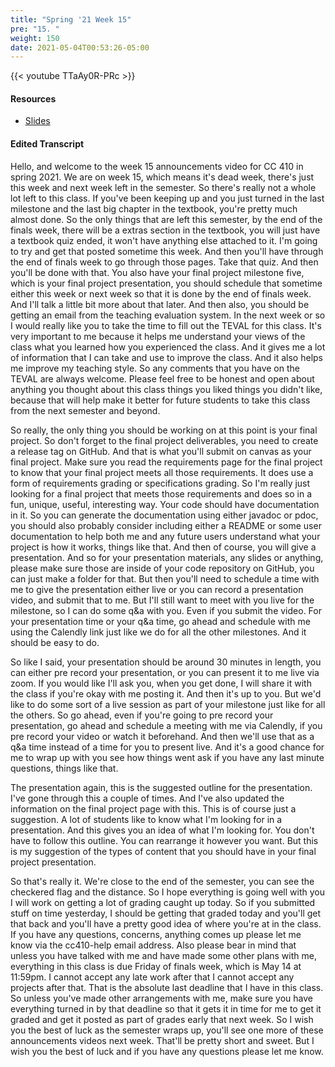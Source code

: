 ```yaml
---
title: "Spring '21 Week 15"
pre: "15. "
weight: 150
date: 2021-05-04T00:53:26-05:00
---
```


{{< youtube TTaAy0R-PRc >}}

#### Resources

* <a href="slides" target="_blank">Slides</a>

#### Edited Transcript

Hello, and welcome to the week 15 announcements video for CC 410 in spring 2021. We are on week 15, which means it's dead week, there's just this week and next week left in the semester. So there's really not a whole lot left to this class. If you've been keeping up and you just turned in the last milestone and the last big chapter in the textbook, you're pretty much almost done. So the only things that are left this semester, by the end of the finals week, there will be a extras section in the textbook, you will just have a textbook quiz ended, it won't have anything else attached to it. I'm going to try and get that posted sometime this week. And then you'll have through the end of finals week to go through those pages. Take that quiz. And then you'll be done with that. You also have your final project milestone five, which is your final project presentation, you should schedule that sometime either this week or next week so that it is done by the end of finals week. And I'll talk a little bit more about that later. And then also, you should be getting an email from the teaching evaluation system. In the next week or so I would really like you to take the time to fill out the TEVAL for this class. It's very important to me because it helps me understand your views of the class what you learned how you experienced the class. And it gives me a lot of information that I can take and use to improve the class. And it also helps me improve my teaching style. So any comments that you have on the TEVAL are always welcome. Please feel free to be honest and open about anything you thought about this class things you liked things you didn't like, because that will help make it better for future students to take this class from the next semester and beyond. 

So really, the only thing you should be working on at this point is your final project. So don't forget to the final project deliverables, you need to create a release tag on GitHub. And that is what you'll submit on canvas as your final project. Make sure you read the requirements page for the final project to know that your final project meets all those requirements. It does use a form of requirements grading or specifications grading. So I'm really just looking for a final project that meets those requirements and does so in a fun, unique, useful, interesting way. Your code should have documentation in it. So you can generate the documentation using either javadoc or pdoc, you should also probably consider including either a README or some user documentation to help both me and any future users understand what your project is how it works, things like that. And then of course, you will give a presentation. And so for your presentation materials, any slides or anything, please make sure those are inside of your code repository on GitHub, you can just make a folder for that. But then you'll need to schedule a time with me to give the presentation either live or you can record a presentation video, and submit that to me. But I'll still want to meet with you live for the milestone, so I can do some q&a with you. Even if you submit the video. For your presentation time or your q&a time, go ahead and schedule with me using the Calendly link just like we do for all the other milestones. And it should be easy to do. 

So like I said, your presentation should be around 30 minutes in length, you can either pre record your presentation, or you can present it to me live via zoom. If you would like I'll ask you, when you get done, I will share it with the class if you're okay with me posting it. And then it's up to you. But we'd like to do some sort of a live session as part of your milestone just like for all the others. So go ahead, even if you're going to pre record your presentation, go ahead and schedule a meeting with me via Calendly, if you pre record your video or watch it beforehand. And then we'll use that as a q&a time instead of a time for you to present live. And it's a good chance for me to wrap up with you see how things went ask if you have any last minute questions, things like that. 

The presentation again, this is the suggested outline for the presentation. I've gone through this a couple of times. And I've also updated the information on the final project page with this. This is of course just a suggestion. A lot of students like to know what I'm looking for in a presentation. And this gives you an idea of what I'm looking for. You don't have to follow this outline. You can rearrange it however you want. But this is my suggestion of the types of content that you should have in your final project presentation. 

So that's really it. We're close to the end of the semester, you can see the checkered flag and the distance. So I hope everything is going well with you I will work on getting a lot of grading caught up today. So if you submitted stuff on time yesterday, I should be getting that graded today and you'll get that back and you'll have a pretty good idea of where you're at in the class. If you have any questions, concerns, anything comes up please let me know via the cc410-help email address. Also please bear in mind that unless you have talked with me and have made some other plans with me, everything in this class is due Friday of finals week, which is May 14 at 11:59pm. I cannot accept any late work after that I cannot accept any projects after that. That is the absolute last deadline that I have in this class. So unless you've made other arrangements with me, make sure you have everything turned in by that deadline so that it gets it in time for me to get it graded and get it posted as part of grades early that next week. So I wish you the best of luck as the semester wraps up, you'll see one more of these announcements videos next week. That'll be pretty short and sweet. But I wish you the best of luck and if you have any questions please let me know. 

